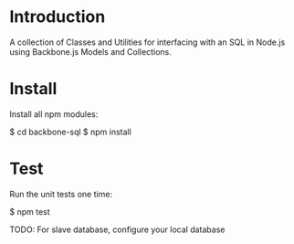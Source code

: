 Introduction
============

A collection of Classes and Utilities for interfacing with an SQL in Node.js using Backbone.js Models and Collections.

Install
=======

Install all npm modules:

  $ cd backbone-sql
  $ npm install

Test
====

Run the unit tests one time:

  $ npm test

TODO: For slave database, configure your local database
